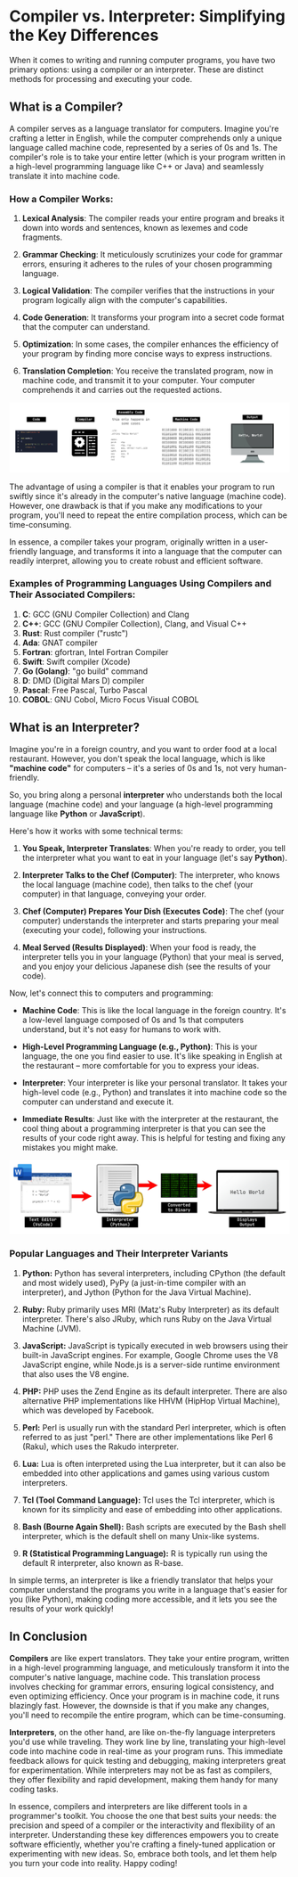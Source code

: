 # Compiler vs. Interpreter: Simplifying the Key Differences

When it comes to writing and running computer programs, you have two primary options: using a compiler or an interpreter. These are distinct methods for processing and executing your code.

## What is a Compiler?

A compiler serves as a language translator for computers. Imagine you're crafting a letter in English, while the computer comprehends only a unique language called machine code, represented by a series of 0s and 1s. The compiler's role is to take your entire letter (which is your program written in a high-level programming language like C++ or Java) and seamlessly translate it into machine code.

### How a Compiler Works:

1. **Lexical Analysis**: The compiler reads your entire program and breaks it down into words and sentences, known as lexemes and code fragments.

2. **Grammar Checking**: It meticulously scrutinizes your code for grammar errors, ensuring it adheres to the rules of your chosen programming language.

3. **Logical Validation**: The compiler verifies that the instructions in your program logically align with the computer's capabilities.

4. **Code Generation**: It transforms your program into a secret code format that the computer can understand.

5. **Optimization**: In some cases, the compiler enhances the efficiency of your program by finding more concise ways to express instructions.

6. **Translation Completion**: You receive the translated program, now in machine code, and transmit it to your computer. Your computer comprehends it and carries out the requested actions.

![Compiler](../Assets/Quick%20Reference/../Quick%20Reference/Compiler.webp)

The advantage of using a compiler is that it enables your program to run swiftly since it's already in the computer's native language (machine code). However, one drawback is that if you make any modifications to your program, you'll need to repeat the entire compilation process, which can be time-consuming.

In essence, a compiler takes your program, originally written in a user-friendly language, and transforms it into a language that the computer can readily interpret, allowing you to create robust and efficient software.

### Examples of Programming Languages Using Compilers and Their Associated Compilers:

1. **C**: GCC (GNU Compiler Collection) and Clang
2. **C++**: GCC (GNU Compiler Collection), Clang, and Visual C++
3. **Rust**: Rust compiler ("rustc")
4. **Ada**: GNAT compiler
5. **Fortran**: gfortran, Intel Fortran Compiler
6. **Swift**: Swift compiler (Xcode)
7. **Go (Golang)**: "go build" command
8. **D**: DMD (Digital Mars D) compiler
9. **Pascal**: Free Pascal, Turbo Pascal
10. **COBOL**: GNU Cobol, Micro Focus Visual COBOL

## What is an Interpreter?

Imagine you're in a foreign country, and you want to order food at a local restaurant. However, you don't speak the local language, which is like **"machine code"** for computers – it's a series of 0s and 1s, not very human-friendly.

So, you bring along a personal **interpreter** who understands both the local language (machine code) and your language (a high-level programming language like **Python** or **JavaScript**).

Here's how it works with some technical terms:

1. **You Speak, Interpreter Translates**: When you're ready to order, you tell the interpreter what you want to eat in your language (let's say **Python**).

2. **Interpreter Talks to the Chef (Computer)**: The interpreter, who knows the local language (machine code), then talks to the chef (your computer) in that language, conveying your order.

3. **Chef (Computer) Prepares Your Dish (Executes Code)**: The chef (your computer) understands the interpreter and starts preparing your meal (executing your code), following your instructions.

4. **Meal Served (Results Displayed)**: When your food is ready, the interpreter tells you in your language (Python) that your meal is served, and you enjoy your delicious Japanese dish (see the results of your code).

Now, let's connect this to computers and programming:

- **Machine Code**: This is like the local language in the foreign country. It's a low-level language composed of 0s and 1s that computers understand, but it's not easy for humans to work with.

- **High-Level Programming Language (e.g., Python)**: This is your language, the one you find easier to use. It's like speaking in English at the restaurant – more comfortable for you to express your ideas.

- **Interpreter**: Your interpreter is like your personal translator. It takes your high-level code (e.g., Python) and translates it into machine code so the computer can understand and execute it.

- **Immediate Results**: Just like with the interpreter at the restaurant, the cool thing about a programming interpreter is that you can see the results of your code right away. This is helpful for testing and fixing any mistakes you might make.

![Interpreter](Assets/../../Assets/Quick%20Reference/Interpreter%20and%20IO%20example.webp)

### Popular Languages and Their Interpreter Variants

1. **Python:** Python has several interpreters, including CPython (the default and most widely used), PyPy (a just-in-time compiler with an interpreter), and Jython (Python for the Java Virtual Machine).

2. **Ruby:** Ruby primarily uses MRI (Matz's Ruby Interpreter) as its default interpreter. There's also JRuby, which runs Ruby on the Java Virtual Machine (JVM).

3. **JavaScript:** JavaScript is typically executed in web browsers using their built-in JavaScript engines. For example, Google Chrome uses the V8 JavaScript engine, while Node.js is a server-side runtime environment that also uses the V8 engine.

4. **PHP:** PHP uses the Zend Engine as its default interpreter. There are also alternative PHP implementations like HHVM (HipHop Virtual Machine), which was developed by Facebook.

5. **Perl:** Perl is usually run with the standard Perl interpreter, which is often referred to as just "perl." There are other implementations like Perl 6 (Raku), which uses the Rakudo interpreter.

6. **Lua:** Lua is often interpreted using the Lua interpreter, but it can also be embedded into other applications and games using various custom interpreters.

7. **Tcl (Tool Command Language):** Tcl uses the Tcl interpreter, which is known for its simplicity and ease of embedding into other applications.

8. **Bash (Bourne Again Shell):** Bash scripts are executed by the Bash shell interpreter, which is the default shell on many Unix-like systems.

9. **R (Statistical Programming Language):** R is typically run using the default R interpreter, also known as R-base.


In simple terms, an interpreter is like a friendly translator that helps your computer understand the programs you write in a language that's easier for you (like Python), making coding more accessible, and it lets you see the results of your work quickly!

## In Conclusion

**Compilers** are like expert translators. They take your entire program, written in a high-level programming language, and meticulously transform it into the computer's native language, machine code. This translation process involves checking for grammar errors, ensuring logical consistency, and even optimizing efficiency. Once your program is in machine code, it runs blazingly fast. However, the downside is that if you make any changes, you'll need to recompile the entire program, which can be time-consuming.

**Interpreters**, on the other hand, are like on-the-fly language interpreters you'd use while traveling. They work line by line, translating your high-level code into machine code in real-time as your program runs. This immediate feedback allows for quick testing and debugging, making interpreters great for experimentation. While interpreters may not be as fast as compilers, they offer flexibility and rapid development, making them handy for many coding tasks.

In essence, compilers and interpreters are like different tools in a programmer's toolkit. You choose the one that best suits your needs: the precision and speed of a compiler or the interactivity and flexibility of an interpreter. Understanding these key differences empowers you to create software efficiently, whether you're crafting a finely-tuned application or experimenting with new ideas. So, embrace both tools, and let them help you turn your code into reality. Happy coding!
